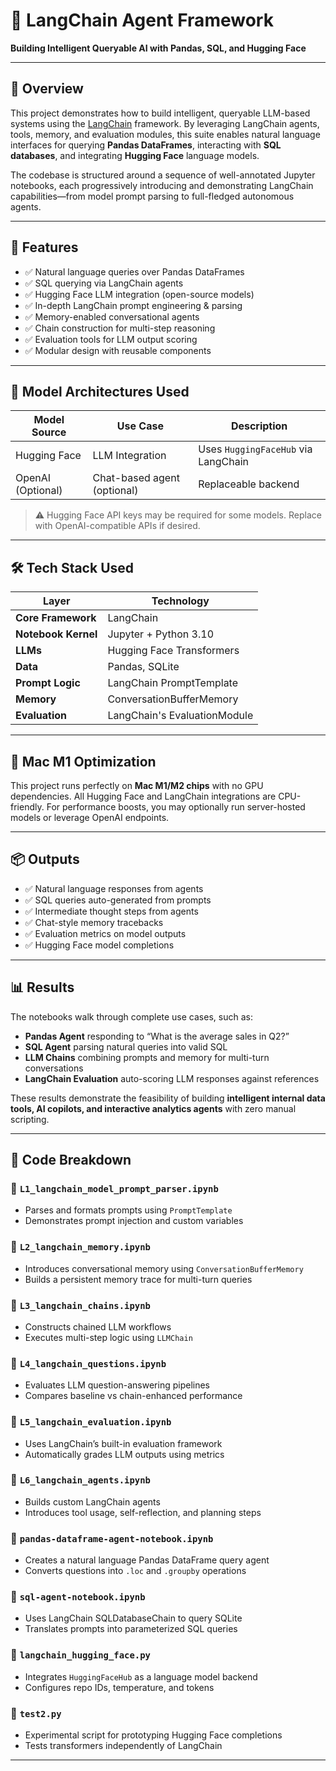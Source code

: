 # 🤖 LangChain Agent Framework  
**Building Intelligent Queryable AI with Pandas, SQL, and Hugging Face**

---

## 📖 Overview

This project demonstrates how to build intelligent, queryable LLM-based systems using the [LangChain](https://www.langchain.com/) framework. By leveraging LangChain agents, tools, memory, and evaluation modules, this suite enables natural language interfaces for querying **Pandas DataFrames**, interacting with **SQL databases**, and integrating **Hugging Face** language models.

The codebase is structured around a sequence of well-annotated Jupyter notebooks, each progressively introducing and demonstrating LangChain capabilities—from model prompt parsing to full-fledged autonomous agents.

---

## 🚀 Features

- ✅ Natural language queries over Pandas DataFrames
- ✅ SQL querying via LangChain agents
- ✅ Hugging Face LLM integration (open-source models)
- ✅ In-depth LangChain prompt engineering & parsing
- ✅ Memory-enabled conversational agents
- ✅ Chain construction for multi-step reasoning
- ✅ Evaluation tools for LLM output scoring
- ✅ Modular design with reusable components

---

## 🧠 Model Architectures Used

| Model Source         | Use Case                     | Description                          |
|----------------------|------------------------------|--------------------------------------|
| Hugging Face         | LLM Integration              | Uses `HuggingFaceHub` via LangChain  |
| OpenAI (Optional)    | Chat-based agent (optional)  | Replaceable backend                  |

> ⚠️ Hugging Face API keys may be required for some models. Replace with OpenAI-compatible APIs if desired.

---

## 🛠 Tech Stack Used

| Layer               | Technology                    |
|---------------------|-------------------------------|
| **Core Framework**  | LangChain                     |
| **Notebook Kernel** | Jupyter + Python 3.10         |
| **LLMs**            | Hugging Face Transformers     |
| **Data**            | Pandas, SQLite                |
| **Prompt Logic**    | LangChain PromptTemplate      |
| **Memory**          | ConversationBufferMemory      |
| **Evaluation**      | LangChain's EvaluationModule  |

---

## 🍎 Mac M1 Optimization

This project runs perfectly on **Mac M1/M2 chips** with no GPU dependencies. All Hugging Face and LangChain integrations are CPU-friendly. For performance boosts, you may optionally run server-hosted models or leverage OpenAI endpoints.

---

## 📦 Outputs

- ✅ Natural language responses from agents
- ✅ SQL queries auto-generated from prompts
- ✅ Intermediate thought steps from agents
- ✅ Chat-style memory tracebacks
- ✅ Evaluation metrics on model outputs
- ✅ Hugging Face model completions

---

## 📊 Results

The notebooks walk through complete use cases, such as:

- **Pandas Agent** responding to “What is the average sales in Q2?”
- **SQL Agent** parsing natural queries into valid SQL
- **LLM Chains** combining prompts and memory for multi-turn conversations
- **LangChain Evaluation** auto-scoring LLM responses against references

These results demonstrate the feasibility of building **intelligent internal data tools, AI copilots, and interactive analytics agents** with zero manual scripting.

---

## 📁 Code Breakdown

### 📒 `L1_langchain_model_prompt_parser.ipynb`
- Parses and formats prompts using `PromptTemplate`  
- Demonstrates prompt injection and custom variables

### 📒 `L2_langchain_memory.ipynb`
- Introduces conversational memory using `ConversationBufferMemory`  
- Builds a persistent memory trace for multi-turn queries

### 📒 `L3_langchain_chains.ipynb`
- Constructs chained LLM workflows  
- Executes multi-step logic using `LLMChain`

### 📒 `L4_langchain_questions.ipynb`
- Evaluates LLM question-answering pipelines  
- Compares baseline vs chain-enhanced performance

### 📒 `L5_langchain_evaluation.ipynb`
- Uses LangChain’s built-in evaluation framework  
- Automatically grades LLM outputs using metrics

### 📒 `L6_langchain_agents.ipynb`
- Builds custom LangChain agents  
- Introduces tool usage, self-reflection, and planning steps

### 📒 `pandas-dataframe-agent-notebook.ipynb`
- Creates a natural language Pandas DataFrame query agent  
- Converts questions into `.loc` and `.groupby` operations

### 📒 `sql-agent-notebook.ipynb`
- Uses LangChain SQLDatabaseChain to query SQLite  
- Translates prompts into parameterized SQL queries

### 🐍 `langchain_hugging_face.py`
- Integrates `HuggingFaceHub` as a language model backend  
- Configures repo IDs, temperature, and tokens

### 🐍 `test2.py`
- Experimental script for prototyping Hugging Face completions  
- Tests transformers independently of LangChain

---
